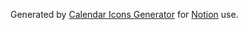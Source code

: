 Generated by [Calendar Icons Generator](https://calendariconsgenerator.app) for [Notion](https://www.notion.so/) use.